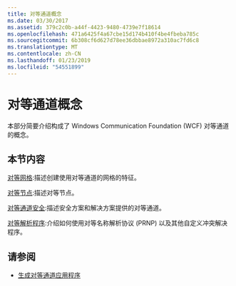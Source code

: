 ```yaml
---
title: 对等通道概念
ms.date: 03/30/2017
ms.assetid: 379c2c0b-a44f-4423-9480-4739e7f18614
ms.openlocfilehash: 471a6425f4a67cbe15d174b410f4be4fbeba785c
ms.sourcegitcommit: 6b308cf6d627d78ee36dbbae8972a310ac7fd6c8
ms.translationtype: MT
ms.contentlocale: zh-CN
ms.lasthandoff: 01/23/2019
ms.locfileid: "54551899"
---
```

# <a name="peer-channel-concepts"></a>对等通道概念
本部分简要介绍构成了 Windows Communication Foundation (WCF) 对等通道的概念。  
  
## <a name="in-this-section"></a>本节内容  
 [对等网格](../../../../docs/framework/wcf/feature-details/peer-meshes.md):描述创建使用对等通道的网格的特征。  
  
 [对等节点](../../../../docs/framework/wcf/feature-details/peer-nodes.md):描述对等节点。  
  
 [对等通道安全](../../../../docs/framework/wcf/feature-details/peer-channel-security.md):描述安全方案和解决方案提供的对等通道。  
  
 [对等解析程序](../../../../docs/framework/wcf/feature-details/peer-resolvers.md):介绍如何使用对等名称解析协议 (PRNP) 以及其他自定义冲突解决程序。  
  
## <a name="see-also"></a>请参阅
- [生成对等通道应用程序](../../../../docs/framework/wcf/feature-details/building-a-peer-channel-application.md)
